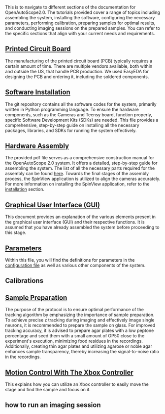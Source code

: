
This is to navigate to different sections of the documentation for OpenAutoScope2.0. The tutorials provided cover a range of topics including assembling the system,
installing the software, configuring the necessary parameters, performing calibration, preparing samples for optimal results, and conducting imaging sessions on the prepared samples.
You can refer to the specific sections that align with your current needs and requirements.

## [Printed Circuit Board](../pcb)

The manufacturing of the printed circuit board (PCB) typically requires a certain amount of time. There are multiple vendors available, both within and outside the US, that handle PCB production. We used EasyEDA for designing the PCB and ordering it, including the soldered components.

## [Software Installation](installation.md)
The git repository contains all the software codes for the system, primarily written in Python programming language. To ensure the hardware components, such as the Cameras and Teensy board, function properly, specific Software Development Kits (SDKs) are needed. This file provides a comprehensive, step-by-step guide on installing all the necessary packages, libraries, and SDKs for running the system effectively.

## [Hardware Assembly](https://drive.google.com/file/d/1PnN88vxZwhIJeRHgJQa5Ft3MLd5eSH1t/view?usp=share_link)
The provided pdf file serves as a comprehensive construction manual for the OpenAutoScope 2.0 system. It offers a detailed, step-by-step guide for assembling the system. The list of all the necessary parts required for the assembly can be found [here](../parts/parts.pdf). Towards the final stages of the assembly process, the SpinView application is utilized to align the cameras accurately. For more information on installing the SpinView application, refer to the [installation](installation.md) section.

## [Graphical User Interface (GUI)](gui.md)
This document provides an explanation of the various elements present in the graphical user interface (GUI) and their respective functions.
It is assumed that you have already assembled the system before proceeding to this stage.



## [Parameters](parameters.md)
Within this file, you will find the definitions for parameters in the [configuration file](../configs.json) as well as various other components of the system.

## Calibrations 

## [Sample Preparation](sample_preparation.md)
The purpose of the protocol is to ensure optimal performance of the tracking algorithm by emphasizing the importance of sample preparation. To achieve precise z tracking during imaging and effectively image single neurons, it is recommended to prepare the sample on glass. For improved tracking accuracy, it is advised to prepare agar plates with a low peptone percentage and seed them with a small amount of OP50 close to the experiment's execution, minimizing food residues in the recordings. Additionally, creating thin agar plates and utilizing agarose or noble agar enhances sample transparency, thereby increasing the signal-to-noise ratio in the recordings.

## [Motion Control With The Xbox Controller](xbox_controller.md)
This explains how you can utilize an Xbox controller to easily move the stage and find the sample and focus on it.



## how to run an imaging session

